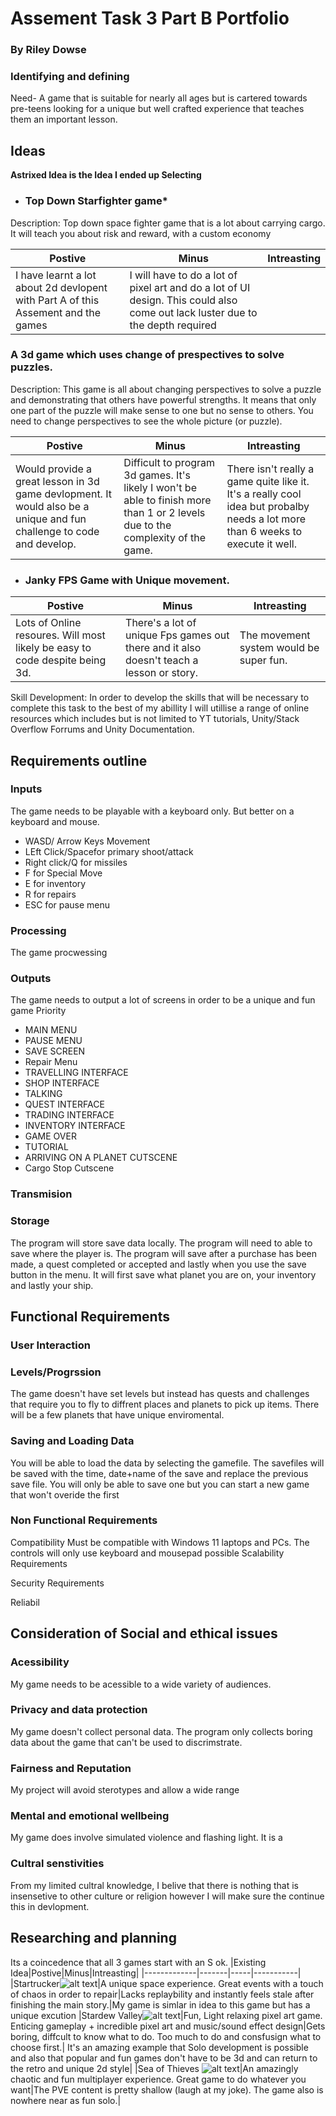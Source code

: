 # Assement Task 3 Part B Portfolio
### By Riley Dowse


### Identifying and defining
Need- A game that is suitable for nearly all ages but is cartered towards pre-teens looking for a unique but well crafted experience that teaches them an important lesson.

## Ideas
**Astrixed Idea is the Idea I ended up Selecting** 
- ### Top Down Starfighter game*

Description:
Top down space fighter game that is a lot about carrying cargo. It will teach you about risk and reward, with a custom economy 


|Postive|Minus|Intreasting|
|-------|-----|-----------|
| I have learnt a lot about 2d devlopent with Part A of this Assement and the games| I will have to do a lot of pixel art and do a lot of UI design. This could also come out lack luster due to the depth required|  |


### A 3d game which uses change of prespectives to solve puzzles.
Description:
This game is all  about changing perspectives to solve a puzzle and demonstrating that others have powerful strengths. It means that only one part of the puzzle will make sense to one but no sense to others. You need to change perspectives to see the whole picture (or puzzle).

|Postive|Minus|Intreasting|
|-------|-----|-----------|
|Would provide a great lesson in 3d game devlopment. It would also be a unique and fun challenge to code and develop.|Difficult to program 3d games. It's likely I won't be able to finish more than 1 or 2 levels due to the complexity of the game. |There isn't really a game quite like it. It's a really cool idea but probalby needs a lot more than 6 weeks to execute it well.|


- ### Janky FPS Game with Unique movement.

|Postive|Minus|Intreasting|
|-------|-----|-----------|
|Lots of Online resoures. Will most likely be easy to code despite being 3d.| There's a lot of unique Fps games out there and it also doesn't teach a lesson or story.| The movement system would be super fun. 






Skill Development: In order to develop the skills that will be necessary to complete this task to the best of my abillity I will utillise a range of online resources which includes but is not limited to YT tutorials, Unity/Stack Overflow Forrums and Unity Documentation.
## Requirements outline
### Inputs
The game needs to be playable with a keyboard only. But better on a keyboard and mouse.
- WASD/ Arrow Keys Movement 
- LEft Click/Spacefor primary shoot/attack
- Right click/Q for missiles 
- F for Special Move
- E for inventory
- R for repairs
- ESC for pause menu 
### Processing 
The game procwessing

### Outputs
The game needs to output a lot of screens in order to be a unique and fun game
Priority
- MAIN MENU
- PAUSE MENU 
- SAVE SCREEN
- Repair Menu 
- TRAVELLING INTERFACE
- SHOP INTERFACE
- TALKING
- QUEST INTERFACE
- TRADING INTERFACE
- INVENTORY INTERFACE
- GAME OVER
- TUTORIAL
- ARRIVING ON A PLANET CUTSCENE
- Cargo Stop Cutscene

### Transmision


### Storage
The program will store save data locally. The program will need to able to save where the player is. 
The program will save after a purchase has been made, a quest completed or accepted and lastly when you use the save button in the menu.
 It will first save what planet you are on, your inventory and lastly your ship.


## Functional Requirements

### User Interaction












### Levels/Progrssion
The game doesn't have set levels but instead has quests and challenges that require you to fly to diffrent places and planets to pick up items. There will be a few planets that have unique enviromental.


### Saving and Loading Data 

You will be able to load the data by selecting the gamefile. The savefiles will be saved with the time, date+name of the save  and replace the previous save file. You will only be able to save one but you can start a new game that won't overide the first
### Non Functional Requirements
Compatibility 
Must be compatible with Windows 11 laptops and PCs. The controls will only use keyboard and mousepad possible
Scalability Requirements


Security Requirements

Reliabil





## Consideration of Social and ethical issues

### Acessibility 
My game needs to be acessible to a wide variety of audiences.


### Privacy and data protection
My game doesn't collect personal data. The program only collects boring data about the game that can't be used to discrimstrate.

### Fairness and Reputation
My project will avoid sterotypes and allow a wide range 

### Mental and emotional wellbeing 
My game does involve simulated violence and flashing light.
It is a



### Cultral senstivities
From my limited cultral knowledge, I belive that there is nothing that is insensetive to other culture
or religion however I will make sure the continue this in devlopment.




## Researching and planning
Its a coincedence that all 3 games start with an S ok.
|Existing Idea|Postive|Minus|Intreasting|
|-------------|-------|-----|-----------|
|Startrucker![alt text](Images\Startrucker.jpg)|A unique space experience. Great events with a touch of chaos in order to repair|Lacks replaybility and instantly feels stale after finishing the main story.|My game is simlar in idea to this game but has a unique excution 
|Stardew Valley![alt text](Images\Stardew.jpg)|Fun, Light relaxing pixel art game. Enticing gameplay + incredible pixel art and music/sound effect design|Gets  boring, diffcult to know what to do. Too much to do and consfusign what to choose first.| It's an amazing example that Solo development is possible and also that popular and fun games don't have to be 3d and can return to the retro and unique 2d style|
|Sea of Thieves ![alt text](Images\Sea-of-thieves.jpg)|An amazingly chaotic and fun multiplayer experience. Great game to do whatever you want|The PVE content is pretty shallow (laugh at my joke). The game also is nowhere near as fun solo.|



